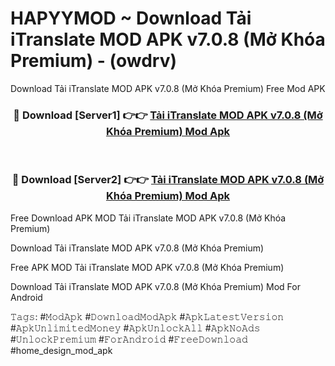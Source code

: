 # HAPYYMOD ~ Download Tải iTranslate MOD APK v7.0.8 (Mở Khóa Premium) - (owdrv)
Download Tải iTranslate MOD APK v7.0.8 (Mở Khóa Premium) Free Mod APK

<div align="center">
<h3>🔴 Download [Server1] 👉👉 <a href="https://apk-comot.site?title=Tải_iTranslate_MOD_APK_v7.0.8_(Mở_Khóa_Premium)">Tải iTranslate MOD APK v7.0.8 (Mở Khóa Premium) Mod Apk</a></h3><br>

<h3>🔴 Download [Server2] 👉👉 <a href="https://apk-comot.site?title=Tải_iTranslate_MOD_APK_v7.0.8_(Mở_Khóa_Premium)">Tải iTranslate MOD APK v7.0.8 (Mở Khóa Premium) Mod Apk</a></h3>
</div>


Free Download APK MOD Tải iTranslate MOD APK v7.0.8 (Mở Khóa Premium)

Download Tải iTranslate MOD APK v7.0.8 (Mở Khóa Premium) 

Free APK MOD Tải iTranslate MOD APK v7.0.8 (Mở Khóa Premium) 

Download Tải iTranslate MOD APK v7.0.8 (Mở Khóa Premium) Mod For Android

𝚃𝚊𝚐𝚜: #𝙼𝚘𝚍𝙰𝚙𝚔 #𝙳𝚘𝚠𝚗𝚕𝚘𝚊𝚍𝙼𝚘𝚍𝙰𝚙𝚔 #𝙰𝚙𝚔𝙻𝚊𝚝𝚎𝚜𝚝𝚅𝚎𝚛𝚜𝚒𝚘𝚗 #𝙰𝚙𝚔𝚄𝚗𝚕𝚒𝚖𝚒𝚝𝚎𝚍𝙼𝚘𝚗𝚎𝚢 #𝙰𝚙𝚔𝚄𝚗𝚕𝚘𝚌𝚔𝙰𝚕𝚕 #𝙰𝚙𝚔𝙽𝚘𝙰𝚍𝚜 #𝚄𝚗𝚕𝚘𝚌𝚔𝙿𝚛𝚎𝚖𝚒𝚞𝚖 #𝙵𝚘𝚛𝙰𝚗𝚍𝚛𝚘𝚒𝚍 #𝙵𝚛𝚎𝚎𝙳𝚘𝚠𝚗𝚕𝚘𝚊𝚍 #home_design_mod_apk